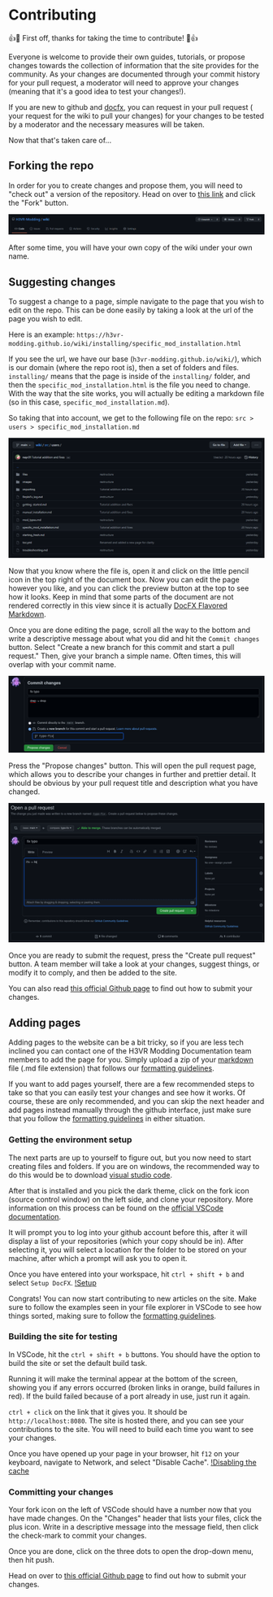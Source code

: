# Contributing

:+1::tada: First off, thanks for taking the time to contribute! :tada::+1:

Everyone is welcome to provide their own guides, tutorials, or propose changes towards the collection of information
that the site provides for the community. As your changes are documented through your commit history for your pull
request, a moderator will need to approve your changes (meaning that it's a good idea to test your changes!).

If you are new to github and [docfx](https://dotnet.github.io/docfx/index.html), you can request in your pull request (
your request for the wiki to pull your changes) for your changes to be tested by a moderator and the necessary measures
will be taken.

Now that that's taken care of...

## Forking the repo

In order for you to create changes and propose them, you will need to "check out" a version of the repository. Head on
over to [this link](https://github.com/H3VR-Modding/wiki) and click the "Fork" button.

![fork header](images/fork_header.png)

After some time, you will have your own copy of the wiki under your own name.

## Suggesting changes

To suggest a change to a page, simple navigate to the page that you wish to edit on the repo. This can be done easily by
taking a look at the url of the page you wish to edit.

Here is an example:
`https://h3vr-modding.github.io/wiki/installing/specific_mod_installation.html`

If you see the url, we have our base (`h3vr-modding.github.io/wiki/`), which is our domain (where the repo root is),
then a set of folders and files. `installing/` means that the page is inside of the `installing/` folder, and then
the `specific_mod_installation.html` is the file you need to change. With the way that the site works, you will actually
be editing a markdown file (so in this case, `specific_mod_installation.md`).

So taking that into account, we get to the following file on the repo:
`src > users > specific_mod_installation.md`

![file location](images/file_location.png)

Now that you know where the file is, open it and click on the little pencil icon in the top right of the document box.
Now you can edit the page however you like, and you can click the preview button at the top to see how it looks. Keep in
mind that some parts of the document are not rendered correctly in this view since it is
actually [DocFX Flavored Markdown](https://dotnet.github.io/docfx/spec/docfx_flavored_markdown.html).

Once you are done editing the page, scroll all the way to the bottom and write a descriptive message about what you did
and hit the `Commit changes` button. Select "Create a new branch for this commit and start a pull request." Then, give
your branch a simple name. Often times, this will overlap with your commit name.

![commit dialogue](images/commit_dialogue.png)

Press the "Propose changes" button. This will open the pull request page, which allows you to describe your changes in
further and prettier detail. It should be obvious by your pull request title and description what you have changed.

![pull request page](images/pull_request.png)

Once you are ready to submit the request, press the "Create pull request" button. A team member will take a look at your
changes, suggest things, or modify it to comply, and then be added to the site.

You can also
read [this official Github page](https://docs.github.com/en/github/collaborating-with-pull-requests/proposing-changes-to-your-work-with-pull-requests/creating-a-pull-request)
to find out how to submit your changes.

## Adding pages

Adding pages to the website can be a bit tricky, so if you are less tech inclined you can contact one of the H3VR
Modding Documentation team members to add the page for you. Simply upload a zip of
your [markdown](https://github.com/adam-p/markdown-here/wiki/Markdown-Cheatsheet) file (.md file extension) that follows
our [formatting guidelines](formatting.md).

If you want to add pages yourself, there are a few recommended steps to take so that you can easily test your changes
and see how it works. Of course, these are only recommended, and you can skip the next header and add pages instead
manually through the github interface, just make sure that you follow the [formatting guidelines](formatting.md) in
either situation.

### Getting the environment setup

The next parts are up to yourself to figure out, but you now need to start creating files and folders. If you are on
windows, the recommended way to do this would be to download [visual studio code](https://code.visualstudio.com).

After that is installed and you pick the dark theme, click on the fork icon (source control window) on the left side,
and clone your repository. More information on this process can be found on
the [official VSCode documentation](https://code.visualstudio.com/docs/editor/github#_setting-up-a-repository).

It will prompt you to log into your github account before this, after it will display a list of your repositories (which
your copy should be in). After selecting it, you will select a location for the folder to be stored on your machine,
after which a prompt will ask you to open it.

Once you have entered into your workspace, hit `ctrl + shift + b` and select `Setup DocFX`. [!Setup](images/setup_docfx)

Congrats! You can now start contributing to new articles on the site. Make sure to follow the examples seen in your file
explorer in VSCode to see how things sorted, making sure to follow the [formatting guidelines](formatting.md).

### Building the site for testing

In VSCode, hit the `ctrl + shift + b` buttons. You should have the option to build the site or set the default build
task.

Running it will make the terminal appear at the bottom of the screen, showing you if any errors occurred (broken links
in orange, build failures in red). If the build failed because of a port already in use, just run it again.

`ctrl + click` on the link that it gives you. It should be `http://localhost:8080`. The site is hosted there, and you
can see your contributions to the site. You will need to build each time you want to see your changes.

Once you have opened up your page in your browser, hit `f12` on your keyboard, navigate to Network, and select "Disable
Cache". [!Disabling the cache](images/network_disablecache)

### Committing your changes

Your fork icon on the left of VSCode should have a number now that you have made changes. On the "Changes" header that
lists your files, click the plus icon. Write in a descriptive message into the message field, then click the check-mark
to commit your changes.

Once you are done, click on the three dots to open the drop-down menu, then hit push.

Head on over
to [this official Github page](https://docs.github.com/en/github/collaborating-with-pull-requests/proposing-changes-to-your-work-with-pull-requests/creating-a-pull-request)
to find out how to submit your changes.
